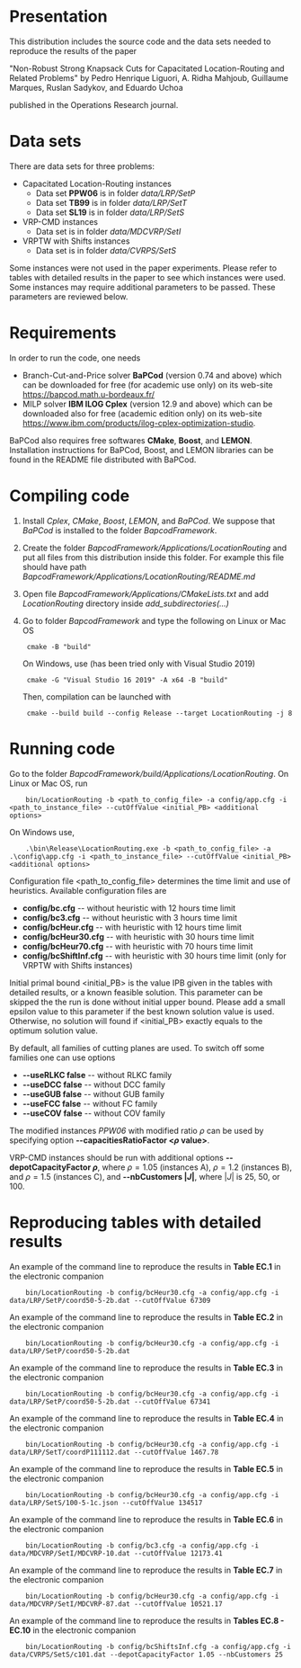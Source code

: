 # Presentation

This distribution includes the source code and the data sets needed to reproduce the results of the paper

"Non-Robust Strong Knapsack Cuts for Capacitated Location-Routing and Related Problems" by Pedro Henrique Liguori, A. Ridha Mahjoub, Guillaume Marques, Ruslan Sadykov, and Eduardo Uchoa

published in the Operations Research journal.

# Data sets

There are data sets for three problems:

- Capacitated Location-Routing instances
    - Data set **PPW06** is in folder *data/LRP/SetP* 
    - Data set **TB99** is in folder *data/LRP/SetT* 
    - Data set **SL19** is in folder *data/LRP/SetS* 
- VRP-CMD instances
    - Data set is in folder *data/MDCVRP/SetI*
- VRPTW with Shifts instances
    - Data set is in folder *data/CVRPS/SetS*

Some instances were not used in the paper experiments. Please refer to tables with detailed results in the paper to see which instances were used. Some instances may require additional parameters to be passed. These parameters are reviewed below.

# Requirements

In order to run the code, one needs 

- Branch-Cut-and-Price solver **BaPCod** (version 0.74 and above) which can be downloaded for free (for academic use only) on its web-site https://bapcod.math.u-bordeaux.fr/
- MILP solver **IBM ILOG Cplex** (version 12.9 and above) which can be downloaded also for free (academic edition only) on its web-site https://www.ibm.com/products/ilog-cplex-optimization-studio.

BaPCod also requires free softwares **CMake**, **Boost**, and **LEMON**. Installation instructions for BaPCod, Boost, and LEMON libraries can be found in the README file distributed with BaPCod. 

# Compiling code

1. Install *Cplex*, *CMake*, *Boost*, *LEMON*, and *BaPCod*. We suppose that *BaPCod* is installed to the folder *BapcodFramework*. 
2. Create the folder *BapcodFramework/Applications/LocationRouting* and put all files from this distribution inside this folder. For example this file should have path *BapcodFramework/Applications/LocationRouting/README.md*
3. Open file *BapcodFramework/Applications/CMakeLists.txt* and add *LocationRouting* directory inside *add_subdirectories(...)*
4. Go to folder *BapcodFramework* and type the following on Linux or Mac OS
        
        cmake -B "build"  

    On Windows, use (has been tried only with Visual Studio 2019)
        
        cmake -G "Visual Studio 16 2019" -A x64 -B "build"

    Then, compilation can be launched with 

        cmake --build build --config Release --target LocationRouting -j 8


# Running code

Go to the folder *BapcodFramework/build/Applications/LocationRouting*. On Linux or Mac OS, run 

        bin/LocationRouting -b <path_to_config_file> -a config/app.cfg -i <path_to_instance_file> --cutOffValue <initial_PB> <additional options>

On Windows use,

        .\bin\Release\LocationRouting.exe -b <path_to_config_file> -a .\config\app.cfg -i <path_to_instance_file> --cutOffValue <initial_PB> <additional options>


Configuration file <path_to_config_file> determines the time limit and use of heuristics. Available configuration files are 
- **config/bc.cfg** -- without heuristic with 12 hours time limit
- **config/bc3.cfg** -- without heuristic with 3 hours time limit
- **config/bcHeur.cfg** -- with heuristic with 12 hours time limit
- **config/bcHeur30.cfg** -- with heuristic with 30 hours time limit
- **config/bcHeur70.cfg** -- with heuristic with 70 hours time limit
- **config/bcShiftInf.cfg** -- with heuristic with 30 hours time limit (only for VRPTW with Shifts instances)

Initial primal bound <initial_PB> is the value IPB given in the tables with detailed results, or
a known feasible solution. This parameter can be skipped the the run is done without initial upper bound. Please add a small epsilon value to this parameter if the best known solution value is used. Otherwise, no solution will found if <initial_PB> exactly equals to the optimum solution value. 

By default, all families of cutting planes are used. To switch off some families one can use options 
- **--useRLKC false** -- without RLKC family
- **--useDCC false** -- without DCC family
- **--useGUB false** -- without GUB family
- **--useFCC false** -- without FC family
- **--useCOV false** -- without COV family

The modified instances *PPW06* with modified ratio $\rho$ can be used by specifying option **--capacitiesRatioFactor <$\rho$ value>**.

VRP-CMD instances should be run with additional options **--depotCapacityFactor $\rho$**, where $\rho=1.05$ (instances A), $\rho=1.2$ (instances B), and $\rho=1.5$ (instances C), and **--nbCustomers $|J|$**, where $|J|$ is 25, 50, or 100.

# Reproducing tables with detailed results

An example of the command line to reproduce the results in **Table EC.1** in the electronic companion 

        bin/LocationRouting -b config/bcHeur30.cfg -a config/app.cfg -i data/LRP/SetP/coord50-5-2b.dat --cutOffValue 67309

An example of the command line to reproduce the results in **Table EC.2** in the electronic companion 

        bin/LocationRouting -b config/bcHeur30.cfg -a config/app.cfg -i data/LRP/SetP/coord50-5-2b.dat 

An example of the command line to reproduce the results in **Table EC.3** in the electronic companion 

        bin/LocationRouting -b config/bcHeur30.cfg -a config/app.cfg -i data/LRP/SetP/coord50-5-2b.dat --cutOffValue 67341


An example of the command line to reproduce the results in **Table EC.4** in the electronic companion 

        bin/LocationRouting -b config/bcHeur30.cfg -a config/app.cfg -i data/LRP/SetT/coordP111112.dat --cutOffValue 1467.78

An example of the command line to reproduce the results in **Table EC.5** in the electronic companion 

        bin/LocationRouting -b config/bcHeur30.cfg -a config/app.cfg -i data/LRP/SetS/100-5-1c.json --cutOffValue 134517

An example of the command line to reproduce the results in **Table EC.6** in the electronic companion 

        bin/LocationRouting -b config/bc3.cfg -a config/app.cfg -i data/MDCVRP/SetI/MDCVRP-10.dat --cutOffValue 12173.41

An example of the command line to reproduce the results in **Table EC.7** in the electronic companion 

        bin/LocationRouting -b config/bcHeur30.cfg -a config/app.cfg -i data/MDCVRP/SetI/MDCVRP-87.dat --cutOffValue 10521.17

An example of the command line to reproduce the results in **Tables EC.8 - EC.10** in the electronic companion 

        bin/LocationRouting -b config/bcShiftsInf.cfg -a config/app.cfg -i data/CVRPS/SetS/c101.dat --depotCapacityFactor 1.05 --nbCustomers 25



